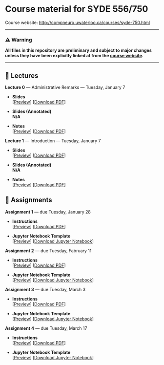 # Course material for SYDE 556/750

Course website: http://compneuro.uwaterloo.ca/courses/syde-750.html

---

### ⚠ Warning
**All files in this repository are preliminary and subject to major changes unless they have been explicitly linked at from the [course website](http://compneuro.uwaterloo.ca/courses/syde-750.html).**

---

## 🎒 Lectures

**Lecture 0** ― Administrative Remarks ― Tuesday, January 7

-   **Slides**  
    [[Preview](https://github.com/astoeckel/syde556-w20/blob/master/lectures/lecture_00/syde556_lecture_00_slides_distr.pdf)]
    [[Download PDF](https://github.com/astoeckel/syde556-w20/raw/master/lectures/lecture_00/syde556_lecture_00_slides_distr.pdf)]

-   **Slides (Annotated)**  
    **N/A**

-   **Notes**  
    [[Preview](https://github.com/astoeckel/syde556-w20/blob/master/lectures/lecture_00/syde556_lecture_00_notes.pdf)]
    [[Download PDF](https://github.com/astoeckel/syde556-w20/raw/master/lectures/lecture_00/syde556_lecture_00_notes.pdf)]

**Lecture 1** ― Introduction ― Tuesday, January 7

-   **Slides**  
    [[Preview](https://github.com/astoeckel/syde556-w20/blob/master/lectures/lecture_01/syde556_lecture_01_slides_distr.pdf)]
    [[Download PDF](https://github.com/astoeckel/syde556-w20/raw/master/lectures/lecture_01/syde556_lecture_01_slides_distr.pdf)]

-   **Slides (Annotated)**  
    **N/A**

-   **Notes**  
    [[Preview](https://github.com/astoeckel/syde556-w20/blob/master/lectures/lecture_01/syde556_lecture_01_notes.pdf)]
    [[Download PDF](https://github.com/astoeckel/syde556-w20/raw/master/lectures/lecture_01/syde556_lecture_01_notes.pdf)]


## 📝 Assignments

**Assignment 1** ― due Tuesday, January 28

-   **Instructions**  
  [[Preview](https://github.com/astoeckel/syde556-w20/blob/master/assignments/assignment_01/syde556_assignment_01.pdf)]
  [[Download PDF](https://github.com/astoeckel/syde556-w20/raw/master/assignments/assignment_01/syde556_assignment_01.pdf)]

-   **Jupyter Notebook Template**  
  [[Preview](https://github.com/astoeckel/syde556-w20/blob/master/assignments/assignment_01/syde556_assignment_01_template.ipynb)]
  [[Download Jupyter Notebook](https://github.com/astoeckel/syde556-w20/raw/master/assignments/assignment_01/syde556_assignment_01_template.ipynb)]

**Assignment 2** ― due Tuesday, Fabruary 11

-   **Instructions**  
    [[Preview](https://github.com/astoeckel/syde556-w20/blob/master/assignments/assignment_02/syde556_assignment_02.pdf)]
    [[Download PDF](https://github.com/astoeckel/syde556-w20/raw/master/assignments/assignment_02/syde556_assignment_02.pdf)]

-   **Jupyter Notebook Template**  
    [[Preview](https://github.com/astoeckel/syde556-w20/blob/master/assignments/assignment_02/syde556_assignment_02_template.ipynb)]
    [[Download Jupyter Notebook](https://github.com/astoeckel/syde556-w20/raw/master/assignments/assignment_02/syde556_assignment_02_template.ipynb)]

**Assignment 3** ― due Tuesday, March 3

-   **Instructions**  
    [[Preview](https://github.com/astoeckel/syde556-w20/blob/master/assignments/assignment_03/syde556_assignment_03.pdf)]
    [[Download PDF](https://github.com/astoeckel/syde556-w20/raw/master/assignments/assignment_03/syde556_assignment_03.pdf)]

-   **Jupyter Notebook Template**  
    [[Preview](https://github.com/astoeckel/syde556-w20/blob/master/assignments/assignment_03/syde556_assignment_03_template.ipynb)]
    [[Download Jupyter Notebook](https://github.com/astoeckel/syde556-w20/raw/master/assignments/assignment_03/syde556_assignment_03_template.ipynb)]

**Assignment 4** ― due Tuesday, March 17

-   **Instructions**  
    [[Preview](https://github.com/astoeckel/syde556-w20/blob/master/assignments/assignment_04/syde556_assignment_04.pdf)]
    [[Download PDF](https://github.com/astoeckel/syde556-w20/raw/master/assignments/assignment_04/syde556_assignment_04.pdf)]

-   **Jupyter Notebook Template**  
    [[Preview](https://github.com/astoeckel/syde556-w20/blob/master/assignments/assignment_04/syde556_assignment_04_template.ipynb)]
    [[Download Jupyter Notebook](https://github.com/astoeckel/syde556-w20/raw/master/assignments/assignment_04/syde556_assignment_04_template.ipynb)]
